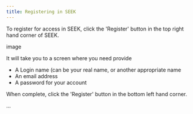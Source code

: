 ```yaml
---
title: Registering in SEEK
---
```


To register for access in SEEK, click the 'Register' button in the top right hand corner of SEEK.

image

It will take you to a screen where you need provide

- A Login name (can be your real name, or another appropriate name
- An email address
- A password for your account

When complete, click the 'Register' button in the bottom left hand corner.

...